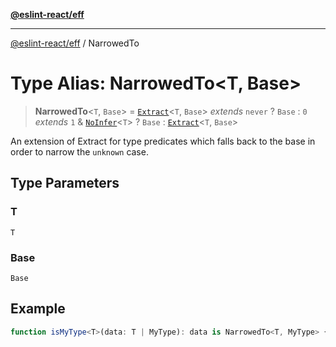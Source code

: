 [**@eslint-react/eff**](../README.md)

***

[@eslint-react/eff](../README.md) / NarrowedTo

# Type Alias: NarrowedTo\<T, Base\>

> **NarrowedTo**\<`T`, `Base`\> = [`Extract`](https://www.typescriptlang.org/docs/handbook/utility-types.html#extracttype-union)\<`T`, `Base`\> *extends* `never` ? `Base` : `0` *extends* `1` & [`NoInfer`](https://www.typescriptlang.org/docs/handbook/utility-types.html#noinfertype)\<`T`\> ? `Base` : [`Extract`](https://www.typescriptlang.org/docs/handbook/utility-types.html#extracttype-union)\<`T`, `Base`\>

An extension of Extract for type predicates which falls back to the base
in order to narrow the `unknown` case.

## Type Parameters

### T

`T`

### Base

`Base`

## Example

```ts
function isMyType<T>(data: T | MyType): data is NarrowedTo<T, MyType> { ... }
```

